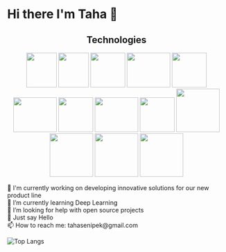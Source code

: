 <h1> Hi there I'm Taha 👋 </h1>

<h2 align="center">Technologies</h2>
<p align="center">
  <img src="https://upload.wikimedia.org/wikipedia/commons/thumb/1/18/C_Programming_Language.svg/1200px-C_Programming_Language.svg.png" width="70" height="80">
  <img src="https://upload.wikimedia.org/wikipedia/commons/thumb/1/18/ISO_C%2B%2B_Logo.svg/1822px-ISO_C%2B%2B_Logo.svg.png" width="70" height="80">
  <img src="https://upload.wikimedia.org/wikipedia/commons/thumb/a/a8/NestJS.svg/1200px-NestJS.svg.png" width="80" height="80">
  <img src="https://cdn.cdnlogo.com/logos/n/79/node-js.svg" width="100" height="80">
  <img src="https://upload.wikimedia.org/wikipedia/commons/thumb/4/4c/Typescript_logo_2020.svg/2048px-Typescript_logo_2020.svg.png" width="80" height="80">
  <img src="https://cdn.freebiesupply.com/logos/thumbs/2x/postgresql-logo.png" width="100" height="80">
  <img src="https://www.svgrepo.com/show/303251/mysql-logo.svg" width="80" height="80">
  <img src="https://www.docker.com/wp-content/uploads/2022/03/vertical-logo-monochromatic.png" width="100" height="80">
  <img src="https://upload.wikimedia.org/wikipedia/commons/thumb/3/35/Tux.svg/1200px-Tux.svg.png" width="80" height="80">
  <img src="https://static.djangoproject.com/img/logos/django-logo-positive.png" width="100" height="auto">
  <img src="https://picperf.io/https://laravelnews.s3.amazonaws.com/images/laravel-featured.png" width="100" height="auto">
  <img src="https://logos-world.net/wp-content/uploads/2023/08/React-Symbol.png" width="100" height="auto">
  <img src="https://devtop.io/wp-content/uploads/2022/10/react-native-1.png" width="100" height="auto">
</p>

<div>
  <div>🔭 I'm currently working on developing innovative solutions for our new product line</div>
  <div>🌱 I’m currently learning Deep Learning</div>
  <div>🤔 I’m looking for help with open source projects</div>
  <div>💬 Just say Hello</div>
  <div>📫 How to reach me: tahasenipek@gmail.com</div>
</div>

![Top Langs](https://github-readme-stats.vercel.app/api/top-langs/?tahasenipek=tahasenipek&theme=tokyonight)
